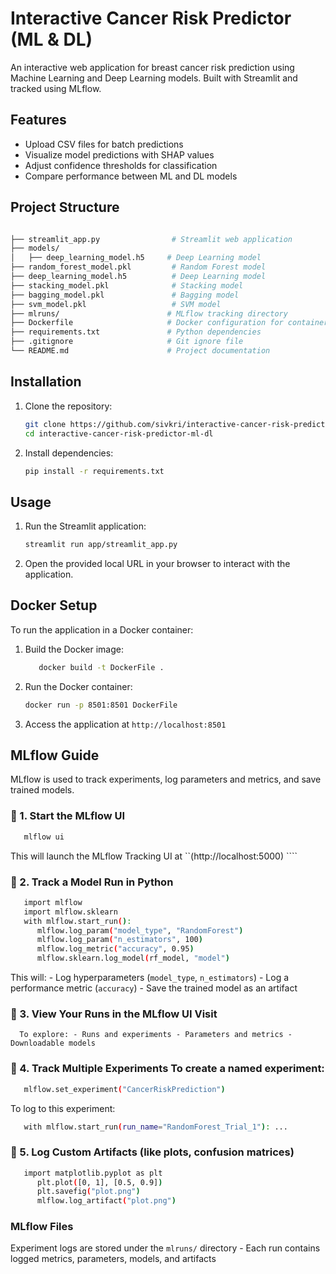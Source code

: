 # Interactive Cancer Risk Predictor (ML & DL)

An interactive web application for breast cancer risk prediction using Machine Learning and Deep Learning models. Built with Streamlit and tracked using MLflow.

## Features

- Upload CSV files for batch predictions
- Visualize model predictions with SHAP values
- Adjust confidence thresholds for classification
- Compare performance between ML and DL models

## Project Structure

```bash

├── streamlit_app.py        		# Streamlit web application
├── models/
│   ├── deep_learning_model.h5     # Deep Learning model
├── random_forest_model.pkl     	# Random Forest model
├── deep_learning_model.h5      	# Deep Learning model
├── stacking_model.pkl          	# Stacking model
├── bagging_model.pkl          		# Bagging model
├── svm_model.pkl               	# SVM model
├── mlruns/                        # MLflow tracking directory
├── Dockerfile                     # Docker configuration for containerization
├── requirements.txt               # Python dependencies
├── .gitignore                     # Git ignore file
└── README.md                      # Project documentation
```

## Installation

1. Clone the repository:

   ```bash
   git clone https://github.com/sivkri/interactive-cancer-risk-predictor-ml-dl.git
   cd interactive-cancer-risk-predictor-ml-dl
   ```
2. Install dependencies:
   ```bash
   pip install -r requirements.txt
   ```

## Usage

1. Run the Streamlit application:
     ```bash
   streamlit run app/streamlit_app.py
     ```
2. Open the provided local URL in your browser to interact with the application.

## Docker Setup

To run the application in a Docker container:

1. Build the Docker image:
   ```bash
      docker build -t DockerFile .
   ```
2. Run the Docker container:
   ```bash
   docker run -p 8501:8501 DockerFile
   ```
3. Access the application at ```http://localhost:8501```

## MLflow Guide 

MLflow is used to track experiments, log parameters and metrics, and save trained models. 

### 🔹 1. Start the MLflow UI 

```bash 
   mlflow ui
``` 

This will launch the MLflow Tracking UI at ``(http://localhost:5000) ````

### 🔹 2. Track a Model Run in Python 

```bash 
   import mlflow
   import mlflow.sklearn
   with mlflow.start_run():
      mlflow.log_param("model_type", "RandomForest")
      mlflow.log_param("n_estimators", 100)
      mlflow.log_metric("accuracy", 0.95)
      mlflow.sklearn.log_model(rf_model, "model")
```

This will: - Log hyperparameters (`model_type`, `n_estimators`) - Log a performance metric (`accuracy`) - Save the trained model as an artifact

### 🔹 3. View Your Runs in the MLflow UI Visit 
      To explore: - Runs and experiments - Parameters and metrics - Downloadable models 

### 🔹 4. Track Multiple Experiments To create a named experiment: 
```bash 
   mlflow.set_experiment("CancerRiskPrediction")
``` 

To log to this experiment: 

```bash
   with mlflow.start_run(run_name="RandomForest_Trial_1"): ...
```

### 🔹 5. Log Custom Artifacts (like plots, confusion matrices) 

```bash
   import matplotlib.pyplot as plt
      plt.plot([0, 1], [0.5, 0.9])
      plt.savefig("plot.png")
      mlflow.log_artifact("plot.png")
``` 

### MLflow Files
   Experiment logs are stored under the `mlruns/` directory - Each run contains logged metrics, parameters, models, and artifacts
